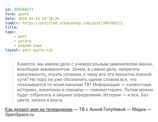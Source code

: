 ```yaml
---
id: 390708273
form: quote
date: 2010-02-15 15:39:26
tumblr: https://untitled.urbansheep.com/post/390708273
title: 
tags:
    - post
    - цитаты
    - родной язык
layout: post-quote.njk
---
```


<blockquote>
Кажется, мы имеем дело с универсальным заменителем имени, всеобщим эквивалентом. Зачем, в самом деле, напрягать креативность, играть словами, к чему все эти виньетки ложной сути? Не пора ли уже обозначить одним словом все, что показывается по всем каналам ТВ? Информация — «новостные истории», кинопоказ и сериалы — «киноистории». Потом можно будет отбросить и лишние определения. Истории — и все. Без цвета, запаха и вкуса.
</blockquote>

<a href="http://www.openspace.ru/media/projects/147/details/16138/?expand=yes#expand">Как делают имя на телевидении</a> — ТВ с Анной Голубевой — Медиа — OpenSpace.ru
